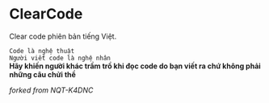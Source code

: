 # ClearCode
Clear code phiên bản tiếng Việt.

`Code là nghệ thuật`</br>
`Người viết code là nghệ nhân`</br>
**Hãy khiến người khác trầm trồ khi đọc code do bạn viết ra chứ không phải những câu chửi thề**


<i>forked from NQT-K4DNC</i>
